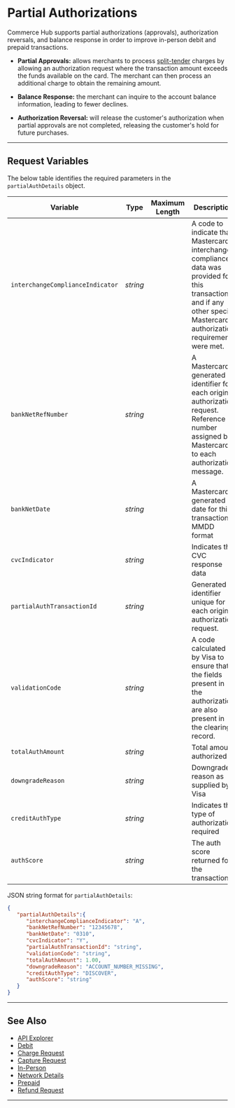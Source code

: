 # Partial Authorizations

Commerce Hub supports partial authorizations (approvals), authorization reversals, and balance response in order to improve in-person debit and prepaid transactions.

- **Partial Approvals:** allows merchants to process [split-tender](path=?docs/Resources/Guides/Split-Tender.md) charges by allowing an authorization request where the transaction amount exceeds the funds available on the card. The merchant can then process an additional charge to obtain the remaining amount.

- **Balance Response:** the merchant can inquire to the account balance information, leading to fewer declines.

- **Authorization Reversal:** will release the customer's authorization when partial approvals are not completed, releasing the customer's hold for future purchases.

---

## Request Variables

<!--
type: tab
title: partialAuthDetails
-->

The below table identifies the required parameters in the `partialAuthDetails` object.

| Variable | Type | Maximum Length | Description |
| -------- | -- | ------------ | ------------------ |
| `interchangeComplianceIndicator` | *string* | | A code to indicate that Mastercard interchange compliance data was provided for this transaction, and if any other special Mastercard authorization requirements were met. |
| `bankNetRefNumber` | *string* | | A Mastercard generated identifier for each original authorization request. Reference number assigned by Mastercard to each authorization message.|
| `bankNetDate` | *string* | | A Mastercard generated date for this transaction. MMDD format |
| `cvcIndicator` | *string* | | Indicates the CVC response data |
| `partialAuthTransactionId` | *string* | | Generated identifier unique for each original authorization request. |
| `validationCode` | *string* | | A code calculated by Visa to ensure that the fields present in the authorization are also present in the clearing record. |
| `totalAuthAmount` | *string* | | Total amount authorized |
| `downgradeReason` | *string* | | Downgrade reason as supplied by Visa |
| `creditAuthType` | *string* | | Indicates the type of authorization required |
| `authScore` | *string* | | The auth score returned for the transaction |
 
<!--
type: tab
title: JSON Example
-->

JSON string format for `partialAuthDetails`:

```json
{
   "partialAuthDetails":{
      "interchangeComplianceIndicator": "A",
      "bankNetRefNumber": "12345678",
      "bankNetDate": "0310",
      "cvcIndicator": "Y",
      "partialAuthTransactionId": "string",
      "validationCode": "string",
      "totalAuthAmount": 1.00,
      "downgradeReason": "ACCOUNT_NUMBER_MISSING",
      "creditAuthType": "DISCOVER",
      "authScore": "string"
   }
}
```
<!-- type: tab-end -->

---


## See Also

- [API Explorer](../api/?type=post&path=/payments/v1/charges)
- [Debit](?path=docs/In-Person/Debit/Smart-Routing.md)
- [Charge Request](?path=docs/Resources/API-Documents/Payments/Charges.md)
- [Capture Request](?path=docs/Resources/API-Documents/Payments/Capture.md)
- [In-Person](?path=docs/Getting-Started/Getting-Started-InPerson.md)
- [Network Details](?path=docs/Resources/Master-Data/Network-Details.md)
- [Prepaid](?path=docs/Resources/Guides/Payment-Sources/Gift-Card.md)
- [Refund Request](?path=docs/Resources/API-Documents/Payments/Refund.md)

---